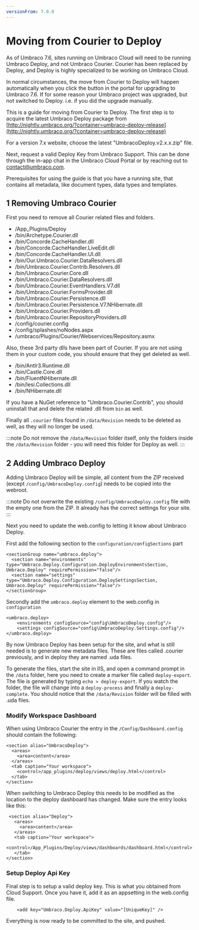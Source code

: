 ```yaml
---
versionFrom: 7.0.0
---
```


# Moving from Courier to Deploy

As of Umbraco 7.6, sites running on Umbraco Cloud will need to be running Umbraco Deploy, and not Umbraco Courier.
Courier has been replaced by Deploy, and Deploy is highly specialized to be working on Umbraco Cloud.

In normal circumstances, the move from Courier to Deploy will happen automatically when you click the button in the portal for upgrading to Umbraco 7.6. 
If for some reason your Umbraco project was upgraded, but not switched to Deploy. i.e. if you did the upgrade manually.

This is a guide for moving from Courier to Deploy. 
The first step is to acquire the latest Umbraco Deploy package from [http://nightly.umbraco.org/?container=umbraco-deploy-release](http://nightly.umbraco.org/?container=umbraco-deploy-release)

For a version 7.x website, choose the latest "UmbracoDeploy.v2.x.x.zip" file.

Next, request a valid Deploy Key from Umbraco Support. This can be done through the in-app chat in the Umbraco Cloud Portal or by reaching out to contact@umbraco.com.

Prerequisites for using the guide is that you have a running site, that contains all metadata, like document types, data types and templates. 

## 1 Removing Umbraco Courier
First you need to remove all Courier related files and folders.

* /App_Plugins/Deploy
* /bin/Archetype.Courier.dll
* /bin/Concorde.CacheHandler.dll
* /bin/Concorde.CacheHandler.LiveEdit.dll
* /bin/Concorde.CacheHandler.UI.dll
* /bin/Our.Umbraco.Courier.DataResolvers.dll
* /bin/Umbraco.Courier.Contrib.Resolvers.dll
* /bin/Umbraco.Courier.Core.dll
* /bin/Umbraco.Courier.DataResolvers.dll
* /bin/Umbraco.Courier.EventHandlers.V7.dll
* /bin/Umbraco.Courier.FormsProvider.dll
* /bin/Umbraco.Courier.Persistence.dll
* /bin/Umbraco.Courier.Persistence.V7.NHibernate.dll
* /bin/Umbraco.Courier.Providers.dll
* /bin/Umbraco.Courier.RepositoryProviders.dll
* /config/courier.config
* /config/splashes/noNodes.aspx
* /umbraco/Plugins/Courier/Webservices/Repository.asmx

Also, these 3rd party dlls have been part of Courier. If you are not using them in your custom code, you should ensure that they get deleted as well.

* /bin/Antlr3.Runtime.dll
* /bin/Castle.Core.dll
* /bin/FluentNHibernate.dll
* /bin/lesi.Collections.dll
* /bin/NHibernate.dll

If you have a NuGet reference to "Umbraco.Courier.Contrib", you should uninstall that and delete the related .dll from `bin` as well.

Finally all `.courier` files found in `/data/Revision` needs to be deleted as well, as they will no longer be used. 

:::note
Do not remove the `/data/Revision` folder itself, only the folders inside the `/data/Revision` folder - you will need this folder for Deploy as well.
:::

## 2 Adding Umbraco Deploy

Adding Umbraco Deploy will be simple, all content from the ZIP received (except `/config/UmbracoDeploy.config`) needs to be copied into the webroot.

:::note
Do not overwrite the existing `/config/UmbracoDeploy.config` file with the empty one from the ZIP. It already has the correct settings for your site.
:::

Next you need to update the web.config to letting it know about Umbraco Deploy. 

First add the following section to the `configuration/configSections` part

    <sectionGroup name="umbraco.deploy">
      <section name="environments" type="Umbraco.Deploy.Configuration.DeployEnvironmentsSection, Umbraco.Deploy" requirePermission="false"/>
      <section name="settings" type="Umbraco.Deploy.Configuration.DeploySettingsSection, Umbraco.Deploy" requirePermission="false"/>
    </sectionGroup>

Secondly add the `umbraco.deploy` element to the web.config in `configuration`

    <umbraco.deploy>
        <environments configSource="config\UmbracoDeploy.config"/>
        <settings configSource="config\UmbracoDeploy.Settings.config"/>
    </umbraco.deploy>

By now Umbraco Deploy has been setup for the site, and what is still needed is to generate new metadata files. These are files called .courier previously, and in deploy they are named .uda files.

To generate the files, start the site in IIS, and open a command prompt in the `/data` folder, here you need to create a marker file called `deploy-export`. The file is generated by typing `echo > deploy-export`. If you watch the folder, the file will change into a `deploy-process` and finally a `deploy-complete`. You should notice that the `/data/Revision` folder will be filled with .uda files.

### Modify Workspace Dashboard

When using Umbraco Courier the entry in the `/Config/Dashboard.config` should contain the following:

    <section alias="UmbracoDeploy">
      <areas>
        <area>content</area>
      </areas>
      <tab caption="Your workspace">
        <control>/app_plugins/deploy/views/deploy.html</control>
      </tab>
    </section>
  
 When switching to Umbraco Deploy this needs to be modified as the location to the deploy dashboard has changed. Make sure the entry looks like this:
 
     <section alias="Deploy">
       <areas>
         <area>content</area>
       </areas>
       <tab caption="Your workspace">
         <control>/App_Plugins/Deploy/views/dashboards/dashboard.html</control>
       </tab>
    </section>

### Setup Deploy Api Key
Final step is to setup a valid deploy key. This is what you obtained from Cloud Support. Once you have it, add it as an appsetting in the web.config file.

        <add key="Umbraco.Deploy.ApiKey" value="[UniqueKey]" />

Everything is now ready to be committed to the site, and pushed.
